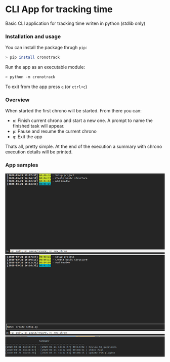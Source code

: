 # CLI App for tracking time

Basic CLI application for tracking time writen in python (stdlib only)

### Installation and usage
You can install the package thrugh `pip`:
```sh
> pip install cronotrack
```
Run the app as an executable module:
```sh
> python -m cronotrack
```
To exit from the app press `q` (or `ctrl+c`)

### Overview
When started the first chrono will be started. From there you can:
- `n`: Finish current chrono and start a new one. A prompt to name the finished task will appear.
- `p`: Pause and resume the current chrono
- `q`: Exit the app

Thats all, pretty simple. At the end of the execution a summary with chrono execution details will be printed.

### App samples
<img src="https://raw.githubusercontent.com/salpreh/cronotrack/master/assets/crtk_1.png" alt="App sample">
<img src="https://raw.githubusercontent.com/salpreh/cronotrack/master/assets/crtk_name.png" alt="App sample (naming chrono)">
<img src="https://raw.githubusercontent.com/salpreh/cronotrack/master/assets/crtk_summ.png" alt="App summary sample">
